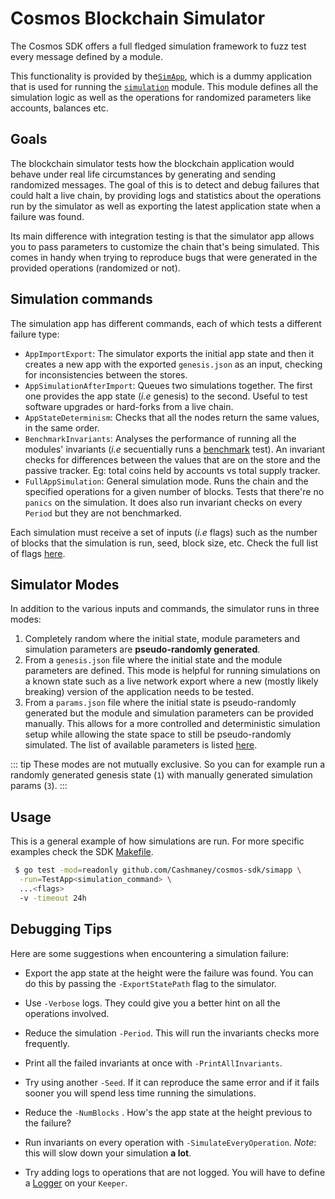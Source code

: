 # Cosmos Blockchain Simulator

The Cosmos SDK offers a full fledged simulation framework to fuzz test every message defined by a module.

This functionality is provided by the[`SimApp`](https://github.com/Cashmaney/cosmos-sdk/blob/master/simapp/app.go),
which is a dummy application that is used for running the [`simulation`](https://github.com/Cashmaney/cosmos-sdk/tree/master/x/simulation) module.
This module defines all the simulation logic as well as the operations for randomized parameters like accounts, balances etc.

## Goals

The blockchain simulator tests how the blockchain application would behave under real life circumstances by generating and sending randomized messages.
The goal of this is to detect and debug failures that could halt a live chain, by providing logs and statistics about the operations run by the simulator as well as exporting the latest application state when a failure was found.

Its main difference with integration testing is that the simulator app allows you to pass parameters to customize the chain that's being simulated.
This comes in handy when trying to reproduce bugs that were generated in the provided operations (randomized or not).

## Simulation commands

The simulation app has different commands, each of which tests a different failure type:

- `AppImportExport`: The simulator exports the initial app state and then it creates a new app with the exported `genesis.json` as an input, checking for inconsistencies between the stores.
- `AppSimulationAfterImport`: Queues two simulations together. The first one provides the app state (_i.e_ genesis) to the second. Useful to test software upgrades or hard-forks from a live chain.
- `AppStateDeterminism`: Checks that all the nodes return the same values, in the same order.
- `BenchmarkInvariants`: Analyses the performance of running all the modules' invariants (_i.e_ secuentially runs a [benchmark](https://golang.org/pkg/testing/#hdr-Benchmarks) test). An invariant checks for differences between the values that are on the store and the passive tracker. Eg: total coins held by accounts vs total supply tracker.
- `FullAppSimulation`: General simulation mode. Runs the chain and the specified operations for a given number of blocks. Tests that there're no `panics` on the simulation. It does also run invariant checks on every `Period` but they are not benchmarked.

Each simulation must receive a set of inputs (_i.e_ flags) such as the number of blocks that the simulation is run, seed, block size, etc.
Check the full list of flags [here](https://github.com/Cashmaney/cosmos-sdk/blob/adf6ddd4a807c8363e33083a3281f6a5e112ab89/simapp/sim_test.go#L34-L50).

## Simulator Modes

In addition to the various inputs and commands, the simulator runs in three modes:

1. Completely random where the initial state, module parameters and simulation parameters are **pseudo-randomly generated**.
2. From a `genesis.json` file where the initial state and the module parameters are defined.
This mode is helpful for running simulations on a known state such as a live network export where a new (mostly likely breaking) version of the application needs to be tested.
3. From a `params.json` file where the initial state is pseudo-randomly generated but the module and simulation parameters can be provided manually.
This allows for a more controlled and deterministic simulation setup while allowing the state space to still be pseudo-randomly simulated. The list of available parameters is listed [here](https://github.com/Cashmaney/cosmos-sdk/blob/adf6ddd4a807c8363e33083a3281f6a5e112ab89/x/simulation/params.go#L170-L178).

::: tip
These modes are not mutually exclusive. So you can for example run a randomly generated genesis state (`1`) with manually generated simulation params (`3`).
:::

## Usage

This is a general example of how simulations are run. For more specific examples check the SDK [Makefile](https://github.com/Cashmaney/cosmos-sdk/blob/adf6ddd4a807c8363e33083a3281f6a5e112ab89/Makefile#L88-L123).

```bash
 $ go test -mod=readonly github.com/Cashmaney/cosmos-sdk/simapp \
  -run=TestApp<simulation_command> \
  ...<flags>
  -v -timeout 24h
```

## Debugging Tips

Here are some suggestions when encountering a simulation failure:

- Export the app state at the height were the failure was found. You can do this by passing the `-ExportStatePath` flag to the simulator.
- Use `-Verbose` logs. They could give you a better hint on all the operations involved.

- Reduce the simulation `-Period`. This will run the invariants checks more frequently.
- Print all the failed invariants at once with `-PrintAllInvariants`.
- Try using another `-Seed`. If it can reproduce the same error and if it fails sooner you will spend less time running the simulations.
- Reduce the `-NumBlocks` . How's the app state at the height previous to the failure?
- Run invariants on every operation with `-SimulateEveryOperation`. _Note_: this will slow down your simulation **a lot**.
- Try adding logs to operations that are not logged. You will have to define a [Logger](https://github.com/Cashmaney/cosmos-sdk/blob/adf6ddd4a807c8363e33083a3281f6a5e112ab89/x/staking/keeper/keeper.go#L65:17) on your `Keeper`.

<!-- ## Use simulation in your SDK-based application -->
<!-- TODO: link to the simulation section on the tutorial for how to add your own simulation messages -->
